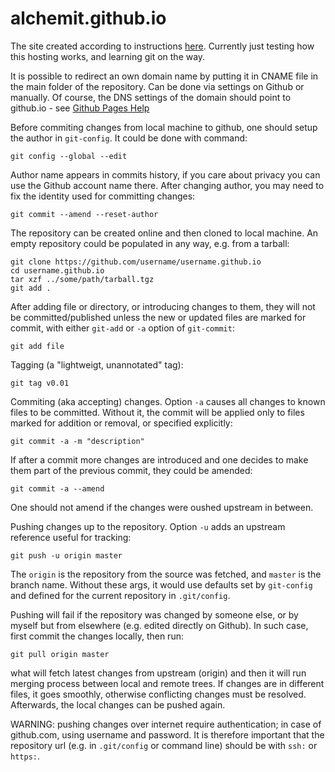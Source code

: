 # alchemit.github.io

The site created according to instructions
[here](https://pages.github.com/). Currently just testing how this
hosting works, and learning git on the way.

It is possible to redirect an own domain name by putting it in CNAME
file in the main folder of the repository. Can be done via settings on Github
or manually. Of course, the DNS settings of the domain should point to
github.io - see [Github Pages
Help](https://help.github.com/articles/using-a-custom-domain-with-github-pages/)

Before commiting changes from local machine to github, one should setup
the author in `git-config`. It could be done with command:

    git config --global --edit

Author name appears in commits history, if you care about privacy you can use
the Github account name there.  After changing author, you may need to fix the
identity used for committing changes:

    git commit --amend --reset-author

The repository can be created online and then cloned to local machine. An empty
repository could be populated in any way, e.g. from a tarball:
  
    git clone https://github.com/username/username.github.io
    cd username.github.io
    tar xzf ../some/path/tarball.tgz
    git add .

After adding file or directory, or introducing changes to them, they will not
be committed/published unless the new or updated files are marked for commit,
with either `git-add` or `-a` option of `git-commit`:

    git add file

Tagging (a "lightweigt, unannotated" tag):

    git tag v0.01

Commiting (aka accepting) changes. Option `-a` causes all changes to known
files to be committed. Without it, the commit will be applied only to files
marked for addition or removal, or specified explicitly:

    git commit -a -m "description"

If after a commit more changes are introduced and one decides to make them part
of the previous commit, they could be amended:

    git commit -a --amend

One should not amend if the changes were oushed upstream in between.

Pushing changes up to the repository. Option `-u` adds an upstream reference
useful for tracking:

    git push -u origin master

The `origin` is the repository from the source was fetched, and `master` is the
branch name. Without these args, it would use defaults set by `git-config` and
defined for the current repository in `.git/config`.

Pushing will fail if the repository was changed by someone else, or by myself
but from elsewhere (e.g. edited directly on Github). In such case, first commit
the changes locally, then run:

    git pull origin master

what will fetch latest changes from upstream (origin) and then it will run
merging process between local and remote trees. If changes are in different
files, it goes smoothly, otherwise conflicting changes must be resolved.
Afterwards, the local changes can be pushed again.

WARNING: pushing changes over internet require authentication; in case of
github.com, using username and password. It is therefore important that the
repository url (e.g. in `.git/config` or command line) should be with `ssh:` or
`https:`.

<!--
vim: spelllang=en:et:ts=4:tw=79:ff=unix
-->
